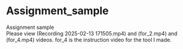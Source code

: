 # Assignment_sample
Assignment sample<br>
Please view (Recording 2025-02-13 171505.mp4) and (for_2.mp4) and (for_4.mp4) videos. for_4 is the instruction video for the tool I made.
